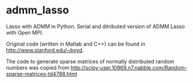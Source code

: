 # admm_lasso
Lasso with ADMM in Python. Serial and ditributed version of ADMM Lasso with Open MPI. 

Original code (written in Matlab and C++) can be found in http://www.stanford.edu/~boyd.

The code to generate sparse matrices of normally distributed random numbers was copied from http://scipy-user.10969.n7.nabble.com/Random-sparse-matrices-td4788.html 
